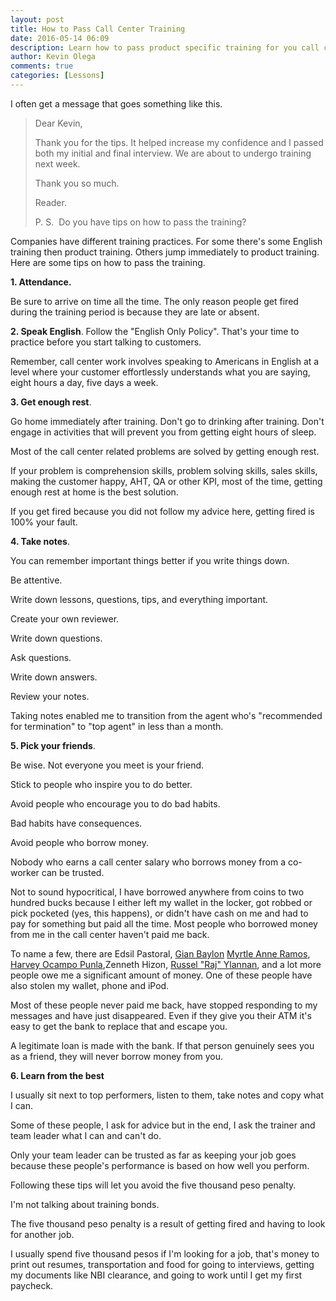 ```yaml
---
layout: post
title: How to Pass Call Center Training
date: 2016-05-14 06:09
description: Learn how to pass product specific training for you call center account in this lesson.
author: Kevin Olega
comments: true
categories: [Lessons]
---
```

I often get a message that goes something like this.

> Dear Kevin, 
> 
> Thank you for the tips. It helped increase my confidence and I passed both my initial and final interview. We are about to undergo training next week. 
>
> Thank you so much. 
>
> Reader. 
>
> P. S.  Do you have tips on how to pass the training?

Companies have different training practices. For some there's some English training then product training. Others jump immediately to product training. Here are some tips on how to pass the training.

**1. Attendance.** 

Be sure to arrive on time all the time. The only reason people get fired during the training period is because they are late or absent.


**2. Speak English**. Follow the "English Only Policy". That's your time to practice before you start talking to customers.

Remember, call center work involves speaking to Americans in English at a level where your customer effortlessly understands what you are saying, eight hours a day, five days a week.


**3. Get enough rest**. 

Go home immediately after training. Don't go to drinking after training. Don't engage in activities that will prevent you from getting eight hours of sleep. 

Most of the call center related problems are solved by getting enough rest.

If your problem is comprehension skills, problem solving skills, sales skills, making the customer happy, AHT, QA or other KPI, most of the time, getting enough rest at home is the best solution.

If you get fired because you did not follow my advice here, getting fired is 100% your fault.


**4. Take notes**.  

You can remember important things better if you write things down. 

Be attentive.

Write down lessons, questions, tips, and everything important.

Create your own reviewer.

Write down questions.

Ask questions.

Write down answers.

Review your notes.

Taking notes enabled me to transition from the agent who's "recommended for termination" to "top agent" in less than a month.

**5. Pick your friends**. 

Be wise. Not everyone you meet is your friend. 

Stick to people who inspire you to do better.  

Avoid people who encourage you to do bad habits. 

Bad habits have consequences. 

Avoid people who borrow money.

Nobody who earns a call center salary who borrows money from a co-worker can be trusted. 

Not to sound hypocritical, I have borrowed anywhere from coins to two hundred bucks because I either left my wallet in the locker, got robbed or pick pocketed (yes, this happens), or didn't have cash on me and had to pay for something but paid all the time. Most people who borrowed money from me in the call center haven't paid me back. 

To name a few, there are Edsil Pastoral, [Gian Baylon](https://web.facebook.com/profile.php?id=1628966375&ref=br_rs) [Myrtle Anne Ramos](https://web.facebook.com/profile.php?id=100002471294697&ref=br_rs), [Harvey Ocampo Punla](https://web.facebook.com/charlon.punla?ref=br_rs),Zenneth 
Hizon, [Russel "Raj" Ylannan](https://web.facebook.com/rushellraj.ylanan?ref=br_rs), and a lot more people owe me a significant amount of money. One of these people have also stolen my wallet, phone and iPod.

Most of these people never paid me back, have stopped responding to my messages and have just disappeared. Even if they give you their ATM it's easy to get the bank to replace that and escape you.

A legitimate loan is made with the bank. If that person genuinely sees you as a friend, they will never borrow money from you.

**6. Learn from the best**

I usually sit next to top performers, listen to them, take notes and copy what I can. 

Some of these people, I ask for advice but in the end, I ask the trainer and team leader what I can and can't do.

Only your team leader can be trusted as far as keeping your job goes because these people's performance is based on how well you perform.

Following these tips will let you avoid the five thousand peso penalty. 

I'm not talking about training bonds. 

The five thousand peso penalty is a result of getting fired and having to look for another job. 

I usually spend five thousand pesos if I'm looking for a job, that's money to print out resumes, transportation and food for going to interviews, getting my documents like NBI clearance, and going to work until I get my first paycheck.
